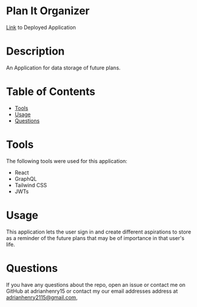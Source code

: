 # Plan It Organizer

[Link](https://plan-it-organizer.herokuapp.com/) to Deployed Application

# Description
An Application for data storage of future plans.

 # Table of Contents
* [Tools](#tools)
* [Usage](#usage)
* [Questions](#questions)

# Tools
The following tools were used for this application:

- React
- GraphQL
- Tailwind CSS
- JWTs

# Usage

This application lets the user sign in and create different aspirations to store as a reminder of the future plans that may be of importance in that user's life.


# Questions

If you have any questions about the repo, open an issue or contact me on GitHub at adrianhenry15 or contact my our email addresses
address at adrianhenry2115@gmail.com,
